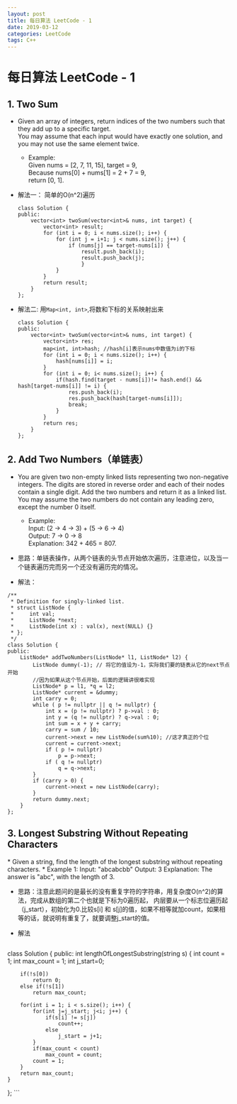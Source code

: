 ```yaml
---
layout: post
title: 每日算法 LeetCode - 1
date: 2019-03-12
categories: LeetCode
tags: C++
---
```


<h1> 每日算法 LeetCode - 1 </h1>
<h2>1. Two Sum</h2>

* Given an array of integers, return indices of the two numbers such that they add up to a specific target.    
	You may assume that each input would have exactly one solution, and you may not use the same element twice.
	* Example:   
		Given nums = [2, 7, 11, 15], target = 9,   
		Because nums[0] + nums[1] = 2 + 7 = 9,   
		return [0, 1].  
* 解法一： 简单的O(n^2)遍历

	```
	class Solution {
	public:
		vector<int> twoSum(vector<int>& nums, int target) {
			vector<int> result;
			for (int i = 0; i < nums.size(); i++) {
				for (int j = i+1; j < nums.size(); j++) {
					if (nums[j] == target-nums[i]) {
						result.push_back(i);
						result.push_back(j);
						}
				}
			}
			return result;
		}
	};
	```
* 解法二: 用`Map<int, int>`,将数和下标的关系映射出来

	```
	class Solution {
	public:
		vector<int> twoSum(vector<int>& nums, int target) {
			vector<int> res;
			map<int, int>hash; //hash[i]表示nums中数值为i的下标
			for (int i = 0; i < nums.size(); i++) {
				hash[nums[i]] = i;
			}
			for (int i = 0; i< nums.size(); i++) {
				if(hash.find(target - nums[i])!= hash.end() && hash[target-nums[i]] != i) {
					res.push_back(i);
					res.push_back(hash[target-nums[i]]);
					break;
				}
			}
			return res;
		}
	};
	```

<h2>2. Add Two Numbers（单链表） </h2>

* You are given two non-empty linked lists representing two non-negative integers. The digits are stored in reverse order and each of their nodes contain a single digit. Add the two numbers and return it as a linked list.   
	You may assume the two numbers do not contain any leading zero, except the number 0 itself.

	* Example:     
		Input: (2 -> 4 -> 3) + (5 -> 6 -> 4)   
		Output: 7 -> 0 -> 8    
		Explanation: 342 + 465 = 807.   

* 思路：单链表操作，从两个链表的头节点开始依次遍历，注意进位，以及当一个链表遍历完而另一个还没有遍历完的情况。
* 解法：

```
/**
 * Definition for singly-linked list.
 * struct ListNode {
 *     int val;
 *     ListNode *next;
 *     ListNode(int x) : val(x), next(NULL) {}
 * };
 */
class Solution {
public:
    ListNode* addTwoNumbers(ListNode* l1, ListNode* l2) {
        ListNode dummy(-1); // 将它的值设为-1，实际我们要的链表从它的next节点开始
        //因为如果从这个节点开始，后面的逻辑讲很难实现
        ListNode* p = l1, *q = l2;
        ListNode* current = &dummy;
        int carry = 0;
        while ( p != nullptr || q != nullptr) {
            int x = (p != nullptr) ? p->val : 0;
            int y = (q != nullptr) ? q->val : 0;
            int sum = x + y + carry;
            carry = sum / 10;
            current->next = new ListNode(sum%10); //这才真正的个位
            current = current->next;
            if ( p != nullptr)
                p = p->next;
            if ( q != nullptr)
                q = q->next;
        }
        if (carry > 0) {
            current->next = new ListNode(carry);
        }
        return dummy.next;
    }
};
```

<h2>3. Longest Substring Without Repeating Characters</h2>
* Given a string, find the length of the longest substring without repeating characters.
	* Example 1:  
		Input: "abcabcbb"   
		Output: 3    
		Explanation: The answer is "abc", with the length of 3. 
		
* 思路：注意此题问的是最长的没有重复字符的字符串，用复杂度O(n^2)的算法，完成从数组的第二个也就是下标为0遍历起， 内层要从一个标志位遍历起（j_start），初始化为0.比较s[i] 和 s[j]的值，如果不相等就加count，如果相等的话，就说明有重复了，就要调整j_start的值。
* 解法

	```
class Solution {
public:
    int lengthOfLongestSubstring(string s) {
        int count = 1;
        int max_count = 1;
        int j_start=0;
        
        if(!s[0])
            return 0;
        else if(!s[1])
            return max_count;
    
        for(int i = 1; i < s.size(); i++) {
            for(int j=j_start; j<i; j++) {
                if(s[i] != s[j])
                    count++;
                else
                    j_start = j+1;         
            }
            if(max_count < count)
                max_count = count;
            count = 1;
        }
        return max_count;
    }
};
	```
